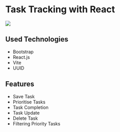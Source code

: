 <h1>Task Tracking with React</h1>
<img src="https://github.com/mesubasi/Task-Tracking-with-React/assets/88106043/608f6245-6628-4dd3-8f3b-ef736437c22e" />
<br>
<h2>Used Technologies</h2>
<ul>
  <li>Bootstrap</li>
  <li>React.js</li>
  <li>Vite</li>
  <li>UUID</li>
</ul>
<h2>Features</h2>
<ul>
  <li>Save Task</li>
  <li>Prioritise Tasks</li>
  <li>Task Completion</li>
  <li>Task Update</li>
  <li>Delete Task</li>
  <li>Filtering Priority Tasks</li>
</ul>
